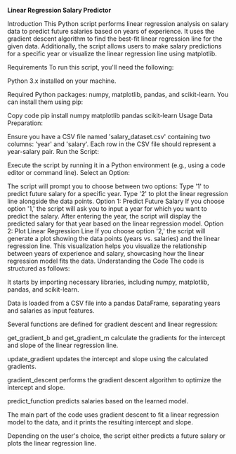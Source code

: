 **Linear Regression Salary Predictor**

Introduction
This Python script performs linear regression analysis on salary data to predict future salaries based on years of experience. It uses the gradient descent algorithm to find the best-fit linear regression line for the given data. Additionally, the script allows users to make salary predictions for a specific year or visualize the linear regression line using matplotlib.

Requirements
To run this script, you'll need the following:

Python 3.x installed on your machine.

Required Python packages: numpy, matplotlib, pandas, and scikit-learn. You can install them using pip:

Copy code
pip install numpy matplotlib pandas scikit-learn
Usage
Data Preparation:

Ensure you have a CSV file named 'salary_dataset.csv' containing two columns: 'year' and 'salary'.
Each row in the CSV file should represent a year-salary pair.
Run the Script:

Execute the script by running it in a Python environment (e.g., using a code editor or command line).
Select an Option:

The script will prompt you to choose between two options:
Type '1' to predict future salary for a specific year.
Type '2' to plot the linear regression line alongside the data points.
Option 1: Predict Future Salary
If you choose option '1,' the script will ask you to input a year for which you want to predict the salary.
After entering the year, the script will display the predicted salary for that year based on the linear regression model.
Option 2: Plot Linear Regression Line
If you choose option '2,' the script will generate a plot showing the data points (years vs. salaries) and the linear regression line.
This visualization helps you visualize the relationship between years of experience and salary, showcasing how the linear regression model fits the data.
Understanding the Code
The code is structured as follows:

It starts by importing necessary libraries, including numpy, matplotlib, pandas, and scikit-learn.

Data is loaded from a CSV file into a pandas DataFrame, separating years and salaries as input features.

Several functions are defined for gradient descent and linear regression:

get_gradient_b and get_gradient_m calculate the gradients for the intercept and slope of the linear regression line.

update_gradient updates the intercept and slope using the calculated gradients.

gradient_descent performs the gradient descent algorithm to optimize the intercept and slope.

predict_function predicts salaries based on the learned model.

The main part of the code uses gradient descent to fit a linear regression model to the data, and it prints the resulting intercept and slope.

Depending on the user's choice, the script either predicts a future salary or plots the linear regression line.
